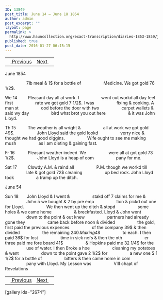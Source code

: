 ```yaml
---
ID: 13849
post_title: June 14 – June 18 1854
author: admin
post_excerpt: ""
layout: page
permalink: >
  http://www.hauncollection.org/exact-transcription/diaries-1853-1859/june-14-june-18-1854/
published: true
post_date: 2016-01-27 06:15:15
---
```

<table style="width: 100%;" align="center">
<tbody>
<tr>
<td><a href="http://www.hauncollection.org/diaries-1853-1859/june-8-june-13-1854/"><img src="https://lh3.googleusercontent.com/-EFJpxxNiPNw/VqgtWBCZrMI/AAAAAAAAAFU/WfY4lPFWWkg/s800-Ic42/Soeb-Plain-Arrows-8-10px.png" alt="" width="10" height="10" /> Previous</a></td>
<td style="text-align: right;"><a href="http://www.hauncollection.org/diaries-1853-1859/june-19-june-25-1854/">Next <img src="https://lh3.googleusercontent.com/-67k0cYlpXHw/VqgtWKz1MXI/AAAAAAAAAFU/k9PW_Piyurk/s800-Ic42/Soeb-Plain-Arrows-5-10px.png" alt="" width="10" height="10" /></a></td>
</tr>
</tbody>
</table>
June 1854

<span style="margin-left: 70px;">7lb meal &amp; 1$ for a bottle of
<span style="margin-left: 70px;">Medicine. We got gold 76 1/2$.</span></span>

We 14         Pleasant day all at work. I
<span style="margin-left: 70px;">went out workd all day feel first
<span style="margin-left: 70px;">rate we got gold 7 1/2$. I was
<span style="margin-left: 70px;">fixing &amp; cooking. A man st
<span style="margin-left: 70px;">ood before the door with two
<span style="margin-left: 70px;">carpet wallets &amp; said wy day
<span style="margin-left: 70px;">bird what brot you out here
<span style="margin-left: 70px;">&amp; it was John Lloyd.</span></span></span></span></span></span></span>

Th 15          The weather is all wright &amp;
<span style="margin-left: 70px;">all at work we got gold 49$.
<span style="margin-left: 70px;">John Lloyd said the gold lookd
<span style="margin-left: 70px;">verry nice &amp; thought we had good diggins.
<span style="margin-left: 70px;">Wife ought to see me making mush
<span style="margin-left: 70px;">as I am dieting &amp; gaining fast.</span></span></span></span></span>

Fr 16           Pleasant weather indeed. We
<span style="margin-left: 70px;">were all at got gold 73 1/2$.
<span style="margin-left: 70px;">John Lloyd is a heap of com
<span style="margin-left: 70px;">pany for me.</span></span></span>

Sat 17         Clowdy A.M. &amp; raind all
<span style="margin-left: 70px;">P.M. though we workd till
<span style="margin-left: 70px;">late &amp; got gold 72$ cleaning
<span style="margin-left: 70px;">up bed rock. John Lloyd took
<span style="margin-left: 70px;">a tramp up the ditch.</span></span></span></span>

June 54

Sun 18       John Lloyd &amp; I went &amp;
<span style="margin-left: 70px;">stakd off 7 claims for me &amp;
<span style="margin-left: 70px;">John 5 we bought &amp; 2 by pre emp
<span style="margin-left: 70px;">tion &amp; pickd out one for Lloyd.
<span style="margin-left: 70px;">We then went up the ditch &amp; stopd
<span style="margin-left: 70px;">some holes &amp; we came home
<span style="margin-left: 70px;">&amp; breckfasted. Lloyd &amp; John went
<span style="margin-left: 70px;">down to the point &amp; out knew
<span style="margin-left: 70px;">partners had already gone they
<span style="margin-left: 70px;">came back before noon &amp; divided
<span style="margin-left: 70px;">the gold, first paid the previous expences
<span style="margin-left: 70px;">of the company 39$ &amp; then divided
<span style="margin-left: 70px;">the remaining 240$. Making 48$
<span style="margin-left: 70px;">to each. I then paid 36$ for lost
<span style="margin-left: 70px;">time in sick nefs &amp; then the oth
<span style="margin-left: 70px;">er three paid me fore board 41$
<span style="margin-left: 70px;">&amp; Hopkins paid me 32 1/4$ for the
<span style="margin-left: 70px;">use of water. I then Broke a hoe
<span style="margin-left: 70px;">cleaning my potatoes &amp; went
<span style="margin-left: 70px;">down to the point gave 2 1/2$ for
<span style="margin-left: 70px;">a new one $ 1 1/2$ for a bottle of
<span style="margin-left: 70px;">bitters &amp; then came home in com
<span style="margin-left: 70px;">pany with Lloyd. My Lesson was
<span style="margin-left: 70px;">VIII chapt of Revelations</span></span></span></span></span></span></span></span></span></span></span></span></span></span></span></span></span></span></span></span></span></span></span>
<table style="width: 100%;" align="center">
<tbody>
<tr>
<td><a href="http://www.hauncollection.org/diaries-1853-1859/june-8-june-13-1854/"><img src="https://lh3.googleusercontent.com/-EFJpxxNiPNw/VqgtWBCZrMI/AAAAAAAAAFU/WfY4lPFWWkg/s800-Ic42/Soeb-Plain-Arrows-8-10px.png" alt="" width="10" height="10" /> Previous</a></td>
<td style="text-align: right;"><a href="http://www.hauncollection.org/diaries-1853-1859/june-19-june-25-1854/">Next <img src="https://lh3.googleusercontent.com/-67k0cYlpXHw/VqgtWKz1MXI/AAAAAAAAAFU/k9PW_Piyurk/s800-Ic42/Soeb-Plain-Arrows-5-10px.png" alt="" width="10" height="10" /></a></td>
</tr>
</tbody>
</table>
[gallery ids="2674"]